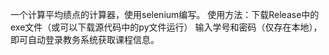 一个计算平均绩点的计算器，使用selenium编写。
使用方法：下载Release中的exe文件（或可以下载源代码中的py文件运行）
输入学号和密码（仅存在本地），即可自动登录教务系统获取课程信息。
